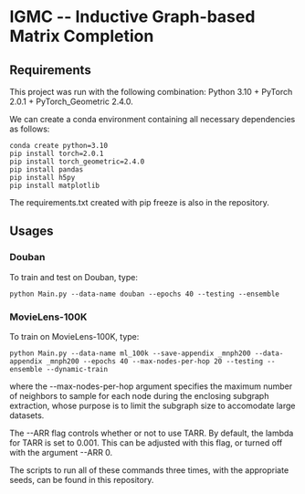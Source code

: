 IGMC -- Inductive Graph-based Matrix Completion
===============================================================================

Requirements
------------

This project was run with the following combination: Python 3.10 + PyTorch 2.0.1 + PyTorch_Geometric 2.4.0. 

We can create a conda environment containing all necessary dependencies as follows:

    conda create python=3.10
    pip install torch=2.0.1
    pip install torch_geometric=2.4.0
    pip install pandas
    pip install h5py
    pip install matplotlib

The requirements.txt created with pip freeze is also in the repository.

Usages
------

### Douban

To train and test on Douban, type:

    python Main.py --data-name douban --epochs 40 --testing --ensemble

### MovieLens-100K

To train on MovieLens-100K, type:

    python Main.py --data-name ml_100k --save-appendix _mnph200 --data-appendix _mnph200 --epochs 40 --max-nodes-per-hop 20 --testing --ensemble --dynamic-train

where the --max-nodes-per-hop argument specifies the maximum number of neighbors to sample for each node during the enclosing subgraph extraction, whose purpose is to limit the subgraph size to accomodate large datasets.

The --ARR flag controls whether or not to use TARR. By default, the lambda for TARR is set to 0.001. This can be adjusted with this flag, or turned off with the argument --ARR 0.

The scripts to run all of these commands three times, with the appropriate seeds, can be found in this repository.
